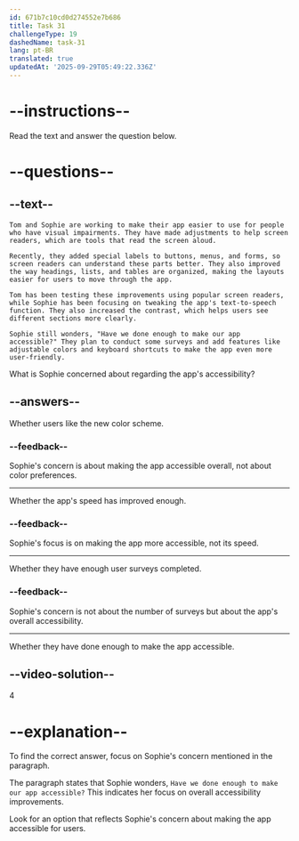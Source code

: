 ```yaml
---
id: 671b7c10cd0d274552e7b686
title: Task 31
challengeType: 19
dashedName: task-31
lang: pt-BR
translated: true
updatedAt: '2025-09-29T05:49:22.336Z'
---
```


<!-- READING -->

# --instructions--

Read the text and answer the question below.

# --questions--

## --text--

`Tom and Sophie are working to make their app easier to use for people who have visual impairments. They have made adjustments to help screen readers, which are tools that read the screen aloud.`

`Recently, they added special labels to buttons, menus, and forms, so screen readers can understand these parts better. They also improved the way headings, lists, and tables are organized, making the layouts easier for users to move through the app.`

`Tom has been testing these improvements using popular screen readers, while Sophie has been focusing on tweaking the app's text-to-speech function. They also increased the contrast, which helps users see different sections more clearly.`

`Sophie still wonders, "Have we done enough to make our app accessible?" They plan to conduct some surveys and add features like adjustable colors and keyboard shortcuts to make the app even more user-friendly.`

What is Sophie concerned about regarding the app's accessibility?

## --answers--

Whether users like the new color scheme.

### --feedback--

Sophie's concern is about making the app accessible overall, not about color preferences.

---

Whether the app's speed has improved enough.

### --feedback--

Sophie's focus is on making the app more accessible, not its speed.

---

Whether they have enough user surveys completed.

### --feedback--

Sophie's concern is not about the number of surveys but about the app's overall accessibility.

---

Whether they have done enough to make the app accessible.

## --video-solution--

4

# --explanation--

To find the correct answer, focus on Sophie's concern mentioned in the paragraph.

The paragraph states that Sophie wonders, `Have we done enough to make our app accessible?` This indicates her focus on overall accessibility improvements.

Look for an option that reflects Sophie's concern about making the app accessible for users.
